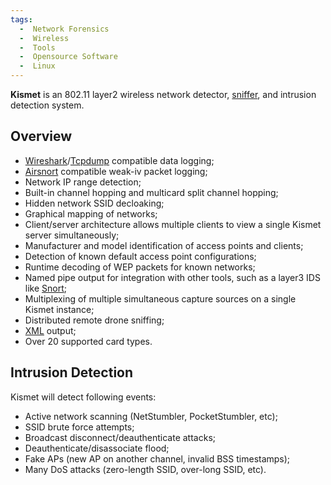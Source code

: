 ```yaml
---
tags:
  -  Network Forensics
  -  Wireless
  -  Tools
  -  Opensource Software
  -  Linux
---
```

**Kismet** is an 802.11 layer2 wireless network detector,
[sniffer](sniffer.md), and intrusion detection system.

## Overview

- [Wireshark](wireshark.md)/[Tcpdump](tcpdump.md)
  compatible data logging;
- [Airsnort](airsnort.md) compatible weak-iv packet logging;
- Network IP range detection;
- Built-in channel hopping and multicard split channel hopping;
- Hidden network SSID decloaking;
- Graphical mapping of networks;
- Client/server architecture allows multiple clients to view a single
  Kismet server simultaneously;
- Manufacturer and model identification of access points and clients;
- Detection of known default access point configurations;
- Runtime decoding of WEP packets for known networks;
- Named pipe output for integration with other tools, such as a layer3
  IDS like [Snort](snort.md);
- Multiplexing of multiple simultaneous capture sources on a single
  Kismet instance;
- Distributed remote drone sniffing;
- [XML](xml.md) output;
- Over 20 supported card types.

## Intrusion Detection

Kismet will detect following events:

- Active network scanning (NetStumbler, PocketStumbler, etc);
- SSID brute force attempts;
- Broadcast disconnect/deauthenticate attacks;
- Deauthenticate/disassociate flood;
- Fake APs (new AP on another channel, invalid BSS timestamps);
- Many DoS attacks (zero-length SSID, over-long SSID, etc).

